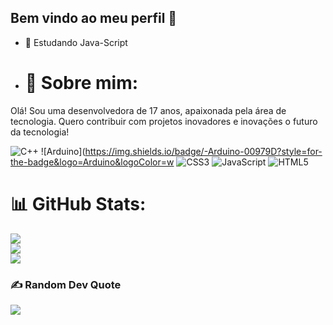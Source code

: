 ## Bem vindo ao meu perfil 👋

- 🌱 Estudando Java-Script

- # 💫 Sobre mim:
Olá! Sou uma desenvolvedora de 17 anos, apaixonada pela área de tecnologia. Quero contribuir com projetos inovadores e inovações o futuro da tecnologia!

![C++](https://img.shields.io/badge/c++-%2300599C.svg?style=for-the-badge&logo=c%2B%2B&logoColor=white) ![Arduino](https://img.shields.io/badge/-Arduino-00979D?style=for-the-badge&logo=Arduino&logoColor=w ![CSS3](https://img.shields.io/badge/css3-%231572B6.svg?style=for-the-badge&logo=css3&logoColor=white) ![JavaScript](https://img.shields.io/badge/javascript-%23323330.svg?style=for-the-badge&logo=javascript&logoColor=%23F7DF1E) ![HTML5](https://img.shields.io/badge/html5-%23E34F26.svg?style=for-the-badge&logo=html5&logoColor=white) 
# 📊 GitHub Stats:
![](https://github-readme-stats.vercel.app/api?username=leticia-amorim-barbosa&theme=radical&hide_border=false&include_all_commits=false&count_private=false)<br/>
![](https://github-readme-streak-stats.herokuapp.com/?user=leticia-amorim-barbosa&theme=radical&hide_border=false)<br/>
![](https://github-readme-stats.vercel.app/api/top-langs/?username=leticia-amorim-barbosa&theme=radical&hide_border=false&include_all_commits=false&count_private=false&layout=compact)

### ✍️ Random Dev Quote
![](https://quotes-github-readme.vercel.app/api?type=horizontal&theme=radical)

<!-- Proudly created with GPRM ( https://gprm.itsvg.in ) -->

  
          
